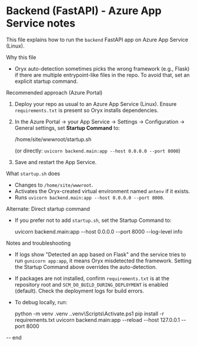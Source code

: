 # Backend (FastAPI) - Azure App Service notes

This file explains how to run the `backend` FastAPI app on Azure App Service (Linux).

Why this file
- Oryx auto-detection sometimes picks the wrong framework (e.g., Flask) if there are multiple entrypoint-like files in the repo. To avoid that, set an explicit startup command.

Recommended approach (Azure Portal)
1. Deploy your repo as usual to an Azure App Service (Linux). Ensure `requirements.txt` is present so Oryx installs dependencies.
2. In the Azure Portal -> your App Service -> Settings -> Configuration -> General settings, set **Startup Command** to:

   /home/site/wwwroot/startup.sh

   (or directly: `uvicorn backend.main:app --host 0.0.0.0 --port 8000`)

3. Save and restart the App Service.

What `startup.sh` does
- Changes to `/home/site/wwwroot`.
- Activates the Oryx-created virtual environment named `antenv` if it exists.
- Runs `uvicorn backend.main:app --host 0.0.0.0 --port 8000`.

Alternate: Direct startup command
- If you prefer not to add `startup.sh`, set the Startup Command to:

  uvicorn backend.main:app --host 0.0.0.0 --port 8000 --log-level info

Notes and troubleshooting
- If logs show "Detected an app based on Flask" and the service tries to run `gunicorn app:app`, it means Oryx misdetected the framework. Setting the Startup Command above overrides the auto-detection.
- If packages are not installed, confirm `requirements.txt` is at the repository root and `SCM_DO_BUILD_DURING_DEPLOYMENT` is enabled (default). Check the deployment logs for build errors.
- To debug locally, run:

  python -m venv .venv
  .\.venv\Scripts\Activate.ps1
  pip install -r requirements.txt
  uvicorn backend.main:app --reload --host 127.0.0.1 --port 8000

-- end
